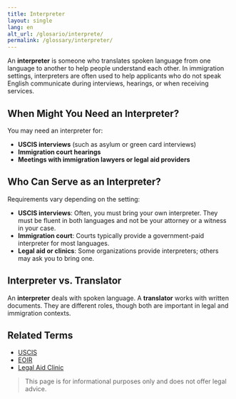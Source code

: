 ```yaml
---
title: Interpreter
layout: single
lang: en
alt_url: /glosario/interprete/
permalink: /glossary/interpreter/
---
```


An **interpreter** is someone who translates spoken language from one language to another to help people understand each other. In immigration settings, interpreters are often used to help applicants who do not speak English communicate during interviews, hearings, or when receiving services.

## When Might You Need an Interpreter?

You may need an interpreter for:

- **USCIS interviews** (such as asylum or green card interviews)
- **Immigration court hearings**
- **Meetings with immigration lawyers or legal aid providers**

## Who Can Serve as an Interpreter?

Requirements vary depending on the setting:

- **USCIS interviews**: Often, you must bring your own interpreter. They must be fluent in both languages and not be your attorney or a witness in your case.
- **Immigration court**: Courts typically provide a government-paid interpreter for most languages.
- **Legal aid or clinics**: Some organizations provide interpreters; others may ask you to bring one.

## Interpreter vs. Translator

An **interpreter** deals with spoken language. A **translator** works with written documents. They are different roles, though both are important in legal and immigration contexts.

## Related Terms

- [USCIS](/glossary/uscis/)
- [EOIR](/glossary/eoir/)
- [Legal Aid Clinic](/glossary/legal-aid-clinic/)

> This page is for informational purposes only and does not offer legal advice.